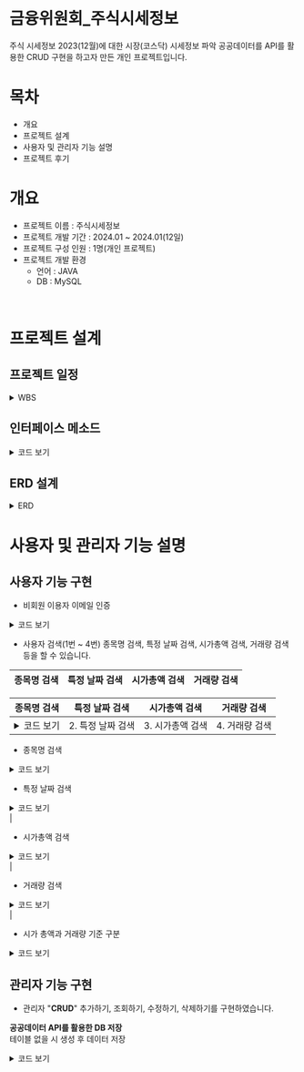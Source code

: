 # 금융위원회_주식시세정보
주식 시세정보 2023(12월)에 대한 시장(코스닥) 시세정보 파악
공공데이터를 API를 활용한 CRUD 구현을 하고자 만든 개인 프로젝트입니다.


# 목차
* 개요
* 프로젝트 설계
* 사용자 및 관리자 기능 설명
* 프로젝트 후기


# 개요
* 프로젝트 이름 : 주식시세정보
* 프로젝트 개발 기간 : 2024.01 ~ 2024.01(12일)
* 프로젝트 구성 인원 : 1명(개인 프로젝트)
* 프로젝트 개발 환경
  * 언어 : JAVA
  * DB : MySQL

<br>

# 프로젝트 설계

## 프로젝트 일정
<details>
    <summary>WBS</summary>

![image](https://github.com/koyuhjkl123/stock-quotes/assets/94844952/9e91501c-da59-407f-99f2-4d662c619153)


</details>

## 인터페이스 메소드
<details>
    <summary>코드 보기</summary>


![image](https://github.com/koyuhjkl123/stock-quotes/assets/94844952/969041e2-ca6f-4dd7-b769-dc1a2bb7740f)

</details>

## ERD 설계
<details>
    <summary>ERD</summary>

![image](https://github.com/koyuhjkl123/stock-quotes/assets/94844952/1fe20023-00f1-46d7-acf3-2776229f10e8)


</details>

# 사용자 및 관리자 기능 설명

## 사용자 기능 구현

* 비회원 이용자 이메일 인증
<details>
    <summary>코드 보기</summary>

```java
@Override
	public void SqlSelect() {
		System.out.println("---------- 주식시세정보 ----------");
		System.out.print("1. 비 회원 이용자  |  2. 관리자");
		
		int user = sc.nextInt();
		if (user == 1) {
			System.out.println("1회용으로 검색하실 이메일이 필요합니다.");
			System.out.println("인증하실 이메일 명 :");
			String email = sc.next();
			AdminEmail(email); // 해당 메소드의 매개변수 사용자 이메일

// 이메일 인증 시 아래와 같이 Admin 클래스에 있는 메소드들이 실행됩니다.
@Override
	public void AdminEmail(String email) {

		System.out.println("입력하신 해당 메일에 인증번호를 전송합니다.");
		String user_email = email; // 사용자 이메일

		String email_title = "이메일 인증"; // 사용자가 받을 이메일 제목
//			        6자리 숫자가 랜덤으로 발송됨
		String user_email_body = "인증 코드: " + GenerateVerificationCode();

		String is_key = user_email_body.substring(7); // 해당 발송된 인증 메일
		System.out.println("생성된 인증 코드: " + is_key);
		// 발신 이메일 계정 설정
		String admin_email = "koyu12315@gmail.com"; // 관리자 이메일 정보
		String admin_email_pwd = "qoli ivvo sasc ofae"; // 관리자 이메일 비밀번호

		// SMTP 서버 설정
		String email_server_host = "smtp.gmail.com";
		String email_server_port = "587";

		// 이메일 전송
		SendEmail(user_email, email_title, user_email_body, admin_email, admin_email_pwd, email_server_host, email_server_port);

		System.out.println("해당 메일로 받으신 인증번호를 입력하세요 : ");
		String user_is_key = sc.next();

		if (user_is_key.equals(is_key)) {
			System.out.println("고객님의 인증메일이 성공하였습니다.");
		} else {
			System.out.println("고객님의 인증메일이 실패하였습니다.");
		}
	}

	@Override
//	관리자 메일로 사용자에게 인증메일 발송
	public void SendEmail(String user_email, String email_title, String email_body, String admin_email,
			String admin_email_pwd, String email_server_host, String email_server_port) {
		Properties properties = new Properties();
		properties.put("mail.smtp.auth", "true"); // SMTP 인증을 사용할지 여부를 나타냅니다. "true"로 설정하면 SMTP 서버에 대한 인증
//		SMTP 인증은 이메일을 보내려는 사용자가 자신의 계정 정보로 서버에 로그인하여 승인되어야만 메일을 발송할 수 있도록 하는 보안 기능
		properties.put("mail.smtp.starttls.enable", "true"); // 사용하여 암호화된 통신을 활성화할지 여부를 나타냅니다. "true"로 설정하면 암호화된 통신이 활성화
//		이메일 클라이언트는 SMTP 서버와의 통신 시에 TLS를 사용하여 데이터를 암호화합니다. T
//		LS를 사용하면 데이터가 전송 중에 안전하게 보호되므로 중요한 정보가 포함된 이메일이 누출되거나 조작되지 않도록 보안성을 향상
		properties.put("mail.smtp.host", email_server_host);
		properties.put("mail.smtp.port", email_server_port);
//	        qoli ivvo sasc ofae // 2차 앱 비밀번호

//	       session 객체 생성: 이메일 전송에 필요한 세션을 설정
//	        Authenticator를 이용한 인증: Authenticator 클래스를 상속받아 발신자 계정의 아이디와 비밀번호를 제공하여 이메일 서버에 인증
		Session session = Session.getInstance(properties, new Authenticator() {
			@Override
//	           해당 클래스의 메소드는 아이디와 비밀번호를 저장하는데 사용되고 이메일 발송 시 이 정보를 사용하여 
//	            이메일 서버에 로그인하고 발신자 이메일 주소와 관련된 계정으로 인증을 수행
			protected PasswordAuthentication getPasswordAuthentication() {
//				JavaMail API를 사용하여 이메일을 보낼 때, 발신자 이메일 주소와 관련된 계정으로 SMTP 서버에 로그인하여 발신자의 신원을 확인하고 이메일을 보낼 수 있도록 하는 역할
				return new PasswordAuthentication(admin_email, admin_email_pwd);
				}
		});
		try {
//	        	MimeMessage : 메세지의 구조와 내용을 설정
//	        	수신자, 제목, 본문 설정: 수신자 주소, 이메일 제목, 본문 내용을 설정
			MimeMessage message = new MimeMessage(session);
			message.setFrom(new InternetAddress(admin_email)); // 관리자 이메일 정보
			message.addRecipient(Message.RecipientType.TO, new InternetAddress(user_email)); // 사용자 이메일
			message.setSubject(email_title); // 이메일 제목
			message.setText(email_body); // 이메일 본문

			Transport.send(message); // 설정된 메세지를 전송함
			System.out.println("이메일이 성공적으로 전송되었습니다.");
		} catch (MessagingException e) {
			e.printStackTrace();
		}
	}

	@Override
//	사용자에게 이메일 발송 시 인증코드 6자리 생성하는 메서드
	public String GenerateVerificationCode() {

//		SecureRandom : 클래스는 자바에서 암호학적으로 안전한 난수를 생성하기 위한 클래스
//		다양한 알고리즘을 사용하여 난수를 생성할 수 있으며, 예측 불가능하고 안전한 특성을 갖도록 구현
//		보안 관련한 인증코드 발송 시 해당 클래스를 사용하는 것이 좋다
//		Random 클래스와는 달리 보다 안전한 난수를 생성
//		일반적인 Random 클래스는 알고리즘이 예측 가능하고, 암호학적으로 안전하지 않은 난수를 생성할 수 있기 때문에 보안적인 요구사항이 있는 상황에서는 사용 x
		SecureRandom random = new SecureRandom();
//		10자리의 인증번호를 생성하기 위해 10개의 스트링빌더를 생성한다.
		StringBuilder randomKey = new StringBuilder(6);

		for (int i = 0; i < 6; i++) {
//			0 ~ 9까지 랜덤으로 6번 반복해서 randomKeyBuilder에 넣는다.
			randomKey.append(random.nextInt(10));
		}

		return randomKey.toString();
	}
```
</details>


* 사용자 검색(1번 ~ 4번)
종목명 검색, 특정 날짜 검색, 시가총액 검색, 거래량 검색 등을 할 수 있습니다.


종목명 검색 | 특정 날짜 검색 | 시가총액 검색 | 거래량 검색
--- | --- | --- | ---

| 종목명 검색 | 특정 날짜 검색 | 시가총액 검색 | 거래량 검색 |
| --- | --- | --- | --- |
| <details> <summary>코드 보기</summary> <pre><code> while (true) { // 5번 선택 시 끝남 System.out.println("----------- 주식시세정보 (-검색-) --------"); System.out.println("1. 종목명 검색 | 2. 특정 날짜 검색 | 3. 시가총액 검색 | 4. 거래량 검색 | 5. 검색 종료"); int user_select = sc.nextInt(); if (user_select == 1) { System.out.println("---------- 종목명(-검색-)을 선택하셨습니다! --------"); System.out.println("종목명을 입력하세요 : "); String itmsnm_name = sc.next(); UserItmsNmsSelect(itmsnm_name); } else if (user_select == 2) { System.out.println("---------- " + "특정 날짜 검색 " + "(-전체검색-) ----------"); System.out.println("날짜 : 2023년 12월 4일 ~ 2023년 12월 28일"); System.out.println("날짜 입력 양식 예시 : 20231212"); System.out.println("날짜 입력 시 보여주는 종목 수 : 100개"); String date = sc.next(); UserSelectDate(date); } else if (user_select == 3) { System.out.println("---------- " + "시가총액 순위 " + "(-시가총액 검색-) ----------"); System.out.println("----- 원하시는 시가총액 정보를 입력하세요 -----"); System.out.println("1. 시가총액 높은 순 2. 시가총액 낮은 순"); int user_mt = sc.nextInt(); sc.nextLine(); System.out.println("1. 10위내 2. 50위내 3. 100위내"); int user_mt_rank = sc.nextInt(); UserSelectMrkttotamt(user_mt, user_mt_rank); } else if (user_select == 4) { System.out.println("---------- 거래량 검색 (--검색--) ----------"); System.out.println("--------- 원하시는 거래량 정보를 입력하세요"); System.out.println("1. 거래량 높은 순 2. 거래량 낮은 순"); int user_trqu = sc.nextInt(); sc.nextLine(); System.out.println("1. 10위내 2. 50위내 3. 100위내"); int user_trqu_rank = sc.nextInt(); UserSelectTrqu(user_trqu, user_trqu_rank); } else if (user_select == 5) { System.out.println("해당 검색을 종료하시겠습니까?"); System.out.println("1. 네 | 2. 아니요"); int user_select_end = sc.nextInt(); if (user_select_end == 1) { System.out.println("검색창을 종료하였습니다."); break; } else if (user_select_end == 2) { System.out.println("처음 선택지로 넘어갑니다."); continue; } </code></pre> </details> | <details> <summary>코드 보기</summary> <pre><code> // 특정 날짜 검색 코드 // 예시 System.out.println("특정 날짜를 입력하세요: "); String date = sc.next(); UserSelectDate(date); </code></pre> </details> | <details> <summary>코드 보기</summary> <pre><code> // 시가총액 검색 코드 // 예시 System.out.println("시가총액 순위를 선택하세요: "); int user_mt = sc.nextInt(); System.out.println("1. 10위내 2. 50위내 3. 100위내"); int user_mt_rank = sc.nextInt(); UserSelectMrkttotamt(user_mt, user_mt_rank); </code></pre> </details> | <details> <summary>코드 보기</summary> <pre><code> // 거래량 검색 코드 // 예시 System.out.println("거래량 순위를 선택하세요: "); int user_trqu = sc.nextInt(); System.out.println("1. 10위내 2. 50위내 3. 100위내"); int user_trqu_rank = sc.nextInt(); UserSelectTrqu(user_trqu, user_trqu_rank); </code></pre> </details> |

* 종목명 검색
<details>
    <summary>코드 보기</summary>
	
```java
@Override
//	유저가 종목명 검색
	public void UserItmsNmsSelect(String itmsNms_name) {

		Statement stmt;
//		시가 총액을 1억단위로 나눈 값을 추출 하고 날짜는 오름차순으로 지정
//		TRIM : 공백 제거
		String sql = "SELECT basDt, clpr, vs, fltRt, mkp, hipr, lopr, trqu, cast(cast(mrktTotAmt as signed) / 100000000 as signed) "
				+ "FROM stock1 WHERE TRIM(itmsNm) like ? order by basDt ASC";
		try {
			PreparedStatement pstmt = con.prepareStatement(sql);
			pstmt.setString(1, itmsNms_name);
			ResultSet rs = pstmt.executeQuery();

			if (!(rs.next())) {
				System.out.println();
				System.out.println("입력하신 종목명은 존재하지 않습니다.");
			} else {
				System.out.printf("%-20s %-12s %-8s %-9s %-9s %-9s %-9s %-9s %-15s\n", "날짜", "종가", "대비", "등락률", "시가",
						"고가", "저가", "거래량", "시가총액");
				SelectUser(rs); // 출력메소드
			}

			pstmt.close();
		} catch (SQLException e) {
			e.printStackTrace();
		}

	}
```
</details>

* 특정 날짜 검색

<details>
    <summary>코드 보기</summary>

```java
@Override
	public void UserSelectDate(String date) {
//		2. 특정 날짜 검색을 하기 위한 메서드

		String sql = "select itmsNm, clpr, vs, fltRt, mkp, hipr, lopr, trqu, cast(cast(mrktTotAmt as signed) / 100000000 as signed) from stock1 where basDt = '"
				+ date + "' limit 100";

		Statement stmt;
		try {
			stmt = con.createStatement();
			ResultSet rs = stmt.executeQuery(sql);

			if (!(rs.next())) {
				System.out.println();
				System.out.println("입력된 날짜가 틀렸습니다. 다시 입력하시길 바랍니다");
			} else {
				System.out.printf("  종목명 \t 종가 \t 대비 \t 등락률 \t 시가 \t 고가 \t 저가 \t  거래량 \t 시가총액\n");
				SelectUser(rs);
			}
			stmt.close();
		} catch (SQLException e) {
			e.printStackTrace();
		}
	}
```
</details> |

* 시가총액 검색
<details>
    <summary>코드 보기</summary>

```
<!-- summary 아래 한칸 공백 두고 내용 삽입 -->@Override
	public void UserSelectMrkttotamt(int order, int rank) {
//		시가 총액 순위 메서드
//		1. 시가 총액 높은 순 2. 시가 총액 낮은 순
//		"1. 10위내  2. 50위내  3. 100위내"
		String order_by = "";
		String max_is = "";
		int limit = 0;
		if (order == 1) {
			order_by = "desc";
			max_is = "Max";
		} else if (order == 2) {
			order_by = "ASC";
			max_is = "Min";
		} else {
			System.out.println("잘못 입력하셨습니다.");
		}
		if (rank == 1) {
			limit = 10;
		} else if (rank == 2) {
			limit = 50;
		} else if (rank == 3) {
			limit = 100;
		} else {
			System.out.println("잘못입력하셨습니다.");
		}

		String sql = "SELECT itmsNm, basDt,vs,fltRt,mkp,hipr,lopr,trqu, "
				+ "cast("+max_is+"(CAST(mrktTotAmt AS SIGNED)) / 100000000 as signed) AS min_mrktTotAmt FROM stock1 "
				+ "GROUP BY itmsNm, basDt, vs, fltRt, mkp, hipr, lopr, trqu ORDER BY min_mrktTotAmt "+order_by+"  limit "+limit+"";

		Statement stmt;
		try {
			stmt = con.createStatement();
			ResultSet rs = stmt.executeQuery(sql);

			System.out.printf("%-22s %-9s %-9s %-9s %-9s %-9s %-9s\t %-9s \t %-8s \n", "종목명", "날짜",  "대비", "등락률", "시가",
					"고가", "저가", "거래량", "시가총액");

			while (rs.next()) {

				SelectUser(rs);
			}

			stmt.close();
		} catch (SQLException e) {
			e.printStackTrace();
		}

	}

```
</details> |

* 거래량 검색
<details>
    <summary>코드 보기</summary>

```java
@Override
	public void UserSelectTrqu(int order, int rank) {
//		4. 거래량 검색 기능 메서드
//		매개변수1 : number -> 1. 거래량 높은 순  2. 거래량 낮은 순
//		매개변수2 : rank  -> 1. 10위내,  2. 50위내  3. 100위내 

		String Max_Min = ""; // 최대값, 최소값
		String Order_by = ""; // 오름차순, 내림차순
		int limit_rank_number = 0; // rank 몇위까지 보여줄것인가
		int number_rank = 0; // 10, 50, 100 순위 내에 입력

//		오름차순, 내림차순 결정
		if (order == 1) {
			Order_by = "desc";
			Max_Min = "MAX";
		} else if (order == 2) {
			Order_by = "asc";
			Max_Min = "MIN";
		} else {
			System.out.println("잘못 입력하셨습니다.");
		}
//		limit의 순위 결정
		if (rank == 1) {
			limit_rank_number = 10;
		} else if (rank == 2) {
			limit_rank_number = 50;
		} else if (rank == 3) {
			limit_rank_number = 100;
		}

		String sql = "select itmsNm, basDt,vs,fltRt,mkp,hipr,lopr, " + Max_Min + "(cast(trqu as signed)) as max_trqu, "
				+ "cast("+Max_Min+"(CAST(mrktTotAmt AS SIGNED)) / 100000000 as SIGNED) AS min_mrktTotAmt " + " from stock1 "
				+ "group by itmsNm, basDt,vs,fltRt,mkp,hipr,lopr " + " order by max_trqu " + Order_by + " limit " + limit_rank_number;

		Statement stmt;
		try {
			stmt = con.createStatement();
			ResultSet rs = stmt.executeQuery(sql);

			System.out.printf("%-22s %-9s %-9s %-9s %-9s %-9s %-9s\t %-9s \t %-10s \n", "종목명", "날짜",  "대비", "등락률", "시가",
					"고가", "저가", "거래량", "시가총액");

			while (rs.next()) {
				SelectUser(rs);
			}
			stmt.close();
		} catch (SQLException e) {
			e.printStackTrace();
		}

	}
```
</details> |

* 시가 총액과 거래량 기준 구분

<details>
    <summary>코드 보기</summary>

```java
//	거래량과 시가 총액에 대한 값 구분을 정하기 위한 메서드
	public void SelectUser(ResultSet rs) {
		try {

			DecimalFormat formats = new DecimalFormat("#,##0원");

			do {
//				시가총액의 길이가 5이상은 단위가 조, 5이하면 억대
				if (rs.getString(9).length() >= 5) {
					// SQL에서 억 단위로 나눈 후 길이가 5이상이라면 조로 기준을 나눈다.
//					거래량 : 1,000단위로 구분하고 거래량은 억단위인 기준
					System.out.printf("%-20s %-12s %-8s %-9s %-9s %-9s %-9s %-9s\t %-15s\n", rs.getString(1),
							rs.getString(2), rs.getString(3), rs.getString(4), rs.getString(5), rs.getString(6),
							rs.getString(7), formats.format(Integer.parseInt(rs.getString(8))),
//							0부터 1미만까지의 값을 1조로 설정
							rs.getString(9).substring(0, rs.getString(9).length() - 4) + "조 "
//							1부터 끝까지 : 1부터 시작 값의 끝까지는 억으로 
									+ rs.getString(9).substring(rs.getString(9).length() - 4) + "억");
				} else {
					System.out.printf("%-20s %-12s %-8s %-9s %-9s %-9s %-9s %-9s\t %-15s\n", rs.getString(1),
							rs.getString(2), rs.getString(3), rs.getString(4), rs.getString(5), rs.getString(6),
							rs.getString(7), formats.format(Integer.parseInt(rs.getString(8))), rs.getString(9) + "억");
				}
			} while (rs.next());

		} catch (SQLException e) {
			e.printStackTrace();
		}

	}

```
</details>

## 관리자 기능 구현
* 관리자
"**CRUD**" 추가하기, 조회하기, 수정하기, 삭제하기를 구현하였습니다. <br>

**공공데이터 API를 활용한 DB 저장** <br>
테이블 없을 시 생성 후 데이터 저장

<details>
    <summary>코드 보기</summary>

```java
@Override
	public void Database() {
//		API의 주소들의 저장소
		String[] api_data = {
//				코스닥 12월 1주차 ~ 4주차
				"https://apis.data.go.kr/1160100/service/GetStockSecuritiesInfoService/getStockPriceInfo?serviceKey=B0n71QWQYKWw2A85EXRc5IQbV1P29e6lKpPlaefJZR4ls84%2BKV8HhzYR7pC6oK0wh0CUhKHZMR4z79CrhJhGUQ%3D%3D&numOfRows=150000&resultType=json&beginBasDt=20231204&endBasDt=20231211&mrktCls=KOSDAQ",
				"https://apis.data.go.kr/1160100/service/GetStockSecuritiesInfoService/getStockPriceInfo?serviceKey=B0n71QWQYKWw2A85EXRc5IQbV1P29e6lKpPlaefJZR4ls84%2BKV8HhzYR7pC6oK0wh0CUhKHZMR4z79CrhJhGUQ%3D%3D&numOfRows=150000&resultType=json&beginBasDt=20231211&endBasDt=20231218&mrktCls=KOSDAQ",
				"https://apis.data.go.kr/1160100/service/GetStockSecuritiesInfoService/getStockPriceInfo?serviceKey=B0n71QWQYKWw2A85EXRc5IQbV1P29e6lKpPlaefJZR4ls84%2BKV8HhzYR7pC6oK0wh0CUhKHZMR4z79CrhJhGUQ%3D%3D&numOfRows=150000&resultType=json&beginBasDt=20231218&endBasDt=20231225&mrktCls=KOSDAQ",
				"https://apis.data.go.kr/1160100/service/GetStockSecuritiesInfoService/getStockPriceInfo?serviceKey=B0n71QWQYKWw2A85EXRc5IQbV1P29e6lKpPlaefJZR4ls84%2BKV8HhzYR7pC6oK0wh0CUhKHZMR4z79CrhJhGUQ%3D%3D&numOfRows=150000&resultType=json&beginBasDt=20231225&endBasDt=20240101&mrktCls=KOSDAQ" };

//		멀티스레드를 활용하기 위한 인터페이스 ExecutorService : 지정한 수만큼의 고정된 쓰레드풀을 생성
		ExecutorService mutil_thread = Executors.newFixedThreadPool(api_data.length);
//		데이터의 결과값을 저장한다.
//		Future는 자바에서 비동기적인 작업의 결과를 나타내는 인터페이스
//		비동기적인 작업은 작업이 완료될 때까지 기다리지 않고 다른 작업을 수행할 수 있도록 해주는 방식으로 동작
//		Future는 작업의 현재 상태와 작업이 완료된 후 결과를 가져오는 메서드를 제공
//		각 작업의 결과를 추적하기 위해 Future 사용
		List<Future<String>> futures = new ArrayList<>();

		// 각 API URL에 대해 Callable을 생성하고 executorService.submit()으로 제출합니다.
		for (String api_datas : api_data) {
//			callable은 Runnable과 유사 하지만 결과를 반환하고 예외를 던질 수 있는 점에서 차이있다
//			allable은 하나의 call() 메서드를 정의하며, 이 메서드는 스레드에서 실행될 코드를 포함
//			call() 메서드는 결과를 반환하거나 예외를 던질 수 있음
//			call() 메서드가 반환하는 값은 Future 객체를 통해 얻을 수 있다.
			Callable<String> apiCallTask = () -> AdminDatabase(api_datas);

			// Callable을 mutil_thread에 제출하고 Futures를 리스트에 추가합니다.
			futures.add(mutil_thread.submit(apiCallTask));
		}

		for (Future<String> future : futures) {

			try {
				String result = future.get();// 작업이 완료될 때까지 대기하고 결과를 얻음
				Thread.sleep(200);
			} catch (InterruptedException | ExecutionException e) {
				e.printStackTrace();
			}
		}
		mutil_thread.shutdown(); // 종료하기
	}
	public synchronized boolean isTableExists(String table_name) {
//		중복 테이블 검사

//		테이블이 있으면 true, 없다면 false
		DatabaseMetaData metadata;
		try {
			metadata = con.getMetaData();
			ResultSet resultset = metadata.getColumns(null, null, table_name, null);

			return resultset.next();
		} catch (SQLException e) {
			return false;
		}

	}

//	스레드 전용 메서드
	public synchronized String AdminDatabase(String api_data) {
		String test = ""; // 가져온 데이터가 null이 아닌지 검사하기 위한 변수
		StringBuilder result = new StringBuilder();
		try {
			URL url = new URL(api_data);
			// 응답 형식을 JSON으로 설정
			BufferedReader bf = new BufferedReader(new InputStreamReader(url.openStream(), "UTF-8"));

			while ((test = bf.readLine()) != null) {
				result.append(test);
			}

			JSONParser parser = new JSONParser();
			JSONObject jsonObj = (JSONObject) parser.parse(result.toString());
			JSONObject response = (JSONObject) jsonObj.get("response");
			JSONObject body = (JSONObject) response.get("body");
			JSONObject items = (JSONObject) body.get("items");
			JSONArray item = (JSONArray) items.get("item");

//			Stock1이라는 테이블 생성
			String sql_create = "create table Stock1(" + "num int auto_increment not null primary key,"
					+ "itmsNm VARCHAR(40) not null," + "basDt VARCHAR(40) not null," + "clpr VARCHAR(40) not null,"
					+ "vs VARCHAR(40) not null," + "fltRt VARCHAR(40) not null," + "mkp VARCHAR(40) not null,"
					+ "hipr VARCHAR(40) not null," + "lopr VARCHAR(40) not null," + "trqu VARCHAR(40) not null,"
					+ "mrktTotAmt VARCHAR(40) not null)";

			if (!isTableExists("Stock1")) { // 메서드 호출
//					true : 테이블이 없을 때
//		        	false : 테이블이 있을 때

				try {
					Statement stmt = con.createStatement();
					stmt.executeUpdate(sql_create);
					System.out.println("테이블 생성 완료");
				} catch (Exception e) {
					System.out.println("테이블이 중복되었습니다.");
				}
			}

			for (int i = 0; i < item.size(); i++) {
				JSONObject itmsNm = (JSONObject) item.get(i);
				String itmsNms = (String) itmsNm.get("itmsNm"); // 종목명
				String mrktTotAmt = (String) itmsNm.get("mrktTotAmt"); // 시가총액
				String mrktCtg = (String) itmsNm.get("mrktCtg"); // 시장 구분
				String clpr = (String) itmsNm.get("clpr"); // 종가
				String basDt = (String) itmsNm.get("basDt"); // 기준일자
				String vs = (String) itmsNm.get("vs"); // 대비
				String fltRt = (String) itmsNm.get("fltRt"); // 등락률
				String trqu = (String) itmsNm.get("trqu"); // 거래량
				String mkp = (String) itmsNm.get("mkp"); // 시가
				String hipr = (String) itmsNm.get("hipr"); // 고가
				String lopr = (String) itmsNm.get("lopr"); // 저가

//				api 데이터 가져온 값을 통해 set로 값을 저장
				setItmsNms(itmsNms); setBasDt(basDt);
				setClpr(clpr); setVs(vs);
				setFltRt(fltRt); setMkp(mkp);
				setHipr(hipr); setLopr(lopr);
				setTrqu(trqu); setMrktTotAmt(mrktTotAmt);
				System.out.print(itmsNms + "  " + basDt + "  " + clpr + "  " + vs + "  " + fltRt + "  " + mkp + "  "
						+ hipr + "  " + lopr + " " + trqu + " " + mrktTotAmt + "\n"); // 날짜, 종가
//				SQL INSERT문
				String sql_insert = "insert into Stock1(itmsNm, basDt, clpr, vs, fltRt, mkp, hipr, lopr, trqu, mrktTotAmt) "
						+ "values (?, ?, ?, ?, ?, ?, ?, ?, ?, ?)";
//				set으로 저장한 값을 insert하여 해당 값을 반환
				PreparedStatement pstmt = con.prepareStatement(sql_insert);
				pstmt = con.prepareStatement(sql_insert);
				pstmt.setString(1, getItmsNms()); // 종목명
				pstmt.setString(2, getBasDt()); // 기준일자
				pstmt.setString(3, getClpr()); // 종가
				pstmt.setString(4, getVs()); // 대비
				pstmt.setString(5, getFltRt()); // 등락률
				pstmt.setString(6, getMkp()); // 시가
				pstmt.setString(7, getHipr()); // 고가
				pstmt.setString(8, getLopr()); // 저가
				pstmt.setString(9, getTrqu()); // 거래량
				pstmt.setString(10, getMrktTotAmt()); // 시가총액
				int result_sum = pstmt.executeUpdate();

				if (result_sum == 1) {
					System.out.println("정보 업데이트 완료되었습니다.");
				} else {
					System.out.println("정보 업데이트 실패되었습니다.");
				}
			}

		} catch (Exception e) {
			e.printStackTrace();
		}

		return "데이터베이스";
	}

```
</details>
